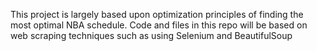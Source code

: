 This project is largely based upon optimization principles of finding the most optimal NBA schedule. Code and files in this repo will be based on web scraping techniques such as using Selenium and BeautifulSoup
